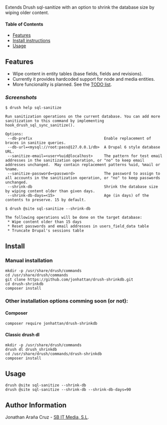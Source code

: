 Extends Drush sql-sanitize with an option to shrink the database size by wiping older content.

[Features]: #features
[Install]: #install
[Usage]: #usage

#### Table of Contents

 * [Features][Features]
 * [Install instructions][Install]
 * [Usage][Usage]

## Features

 * Wipe content in entity tables (base fields, fields and revisions).
 * Currently it provides hardcoded support for node and media entities.
 * More funcionality is planned. See the [TODO list](TODO.md).

### _Screenshots_


```
$ drush help sql-sanitize

Run sanitization operations on the current database. You can add more sanitization to this command by implementing hook_drush_sql_sync_sanitize().

Options:
 --db-prefix                                Enable replacement of braces in sanitize queries.
 --db-url=<mysql://root:pass@127.0.0.1/db>  A Drupal 6 style database URL.
 --sanitize-email=<user+%uid@localhost>     The pattern for test email addresses in the sanitization operation, or "no" to keep email addresses unchanged.  May contain replacement patterns %uid, %mail or %name.
 --sanitize-password=<password>             The password to assign to all accounts in the sanitization operation, or "no" to keep passwords unchanged.
 --shrink-db                                Shrink the database size by wiping content older than given days.
 --shrink-db-days=<15>                      Age (in days) of the contents to preserve. 15 by default.
```


```
$ drush @site sql-sanitize --shrink-db

The following operations will be done on the target database:
 * Wipe content older than 15 days
 * Reset passwords and email addresses in users_field_data table
 * Truncate Drupal's sessions table
```


## Install

### Manual installation

```
mkdir -p /usr/share/drush/commands
cd /usr/share/drush/commands
git clone https://github.com/jonhattan/drush-shrinkdb.git
cd drush-shrinkdb
composer install
```

### Other installation options comming soon (or not):

#### Composer
```
composer require jonhattan/drush-shrinkdb
```

#### Classic drush dl

```
mkdir -p /usr/share/drush/commands
drush dl drush_shrinkdb
cd /usr/share/drush/commands/drush-shrinkdb
composer install
```

## Usage

```
drush @site sql-sanitize --shrink-db
drush @site sql-sanitize --shrink-db --shrink-db-days=90
```

## Author Information

Jonathan Araña Cruz - [SB IT Media, S.L](http://sbit.io).
